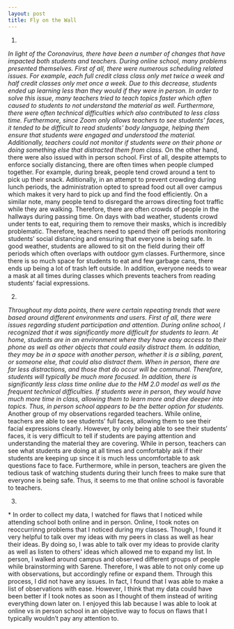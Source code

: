 ```yaml
--- 
layout: post
title: Fly on the Wall
--- 
```

1) 
<space><space><space><space>*<space> In light of the Coronavirus, there have been a number of changes that have impacted both students and teachers. During online school, many problems presented themselves. First of all, there were numerous scheduling related issues. For example, each full credit class class only met twice a week and half credit classes only met once a week. Due to this decrease, students ended up learning less than they would if they were in person. In order to solve this issue, many teachers tried to teach topics faster which often caused to students to not understand the material as well.  Furthermore, there were often technical difficulties which also contributed to less class time. Furthermore, since Zoom only allows teachers to see students’ faces, it tended to be difficult to read students' body language, helping them ensure that students were engaged and understood the material. Additionally, teachers could not monitor if students were on their phone or doing something else that distracted them from class.
<space><space><space><space>*<space> On the other hand, there were also issued with in person school. First of all, despite attempts to enforce socially distancing, there are often times when people clumped together. For example, during break, people tend crowd around a tent to pick up their snack. Aditionally, in an attempt to prevent crowding during lunch periods, the administration opted to spread food out all over campus which makes it very hard to pick up and find the food efficiently. On a similar note, many people tend to disregard the arrows directing foot traffic while they are walking. Therefore, there are often crowds of people in the hallways during passing time. On days with bad weather, students crowd under tents to eat, requiring them to remove their masks, which is incredibly problematic. Therefore, teachers need to spend their off periods monitoring students’ social distancing and ensuring that everyone is being safe. In good weather, students are allowed to sit on the field during their off periods which often overlaps with outdoor gym classes. Furthermore, since there is so much space for students to eat and few garbage cans, there ends up being a lot of trash left outside. In addition, everyone needs to wear a mask at all times during classes which prevents teachers from reading students’ facial expressions. 
  
2)
<space><space><space><space>*<space> Throughout my data points, there were certain repeating trends that were based around different environments and users. First of all, there were issues regarding student participation and attention. During online school, I recognized that it was significantly more difficult for students to learn. At home, students are in an environment where they have easy access to their phone as well as other objects that could easily distract them. In addition, they may be in a space with another person, whether it is a sibling, parent, or someone else, that could also distract them. When in person, there are far less distractions, and those that do occur will be communal. Therefore, students will typically be much more focused. In addition, there is significantly less class time online due to the HM 2.0 model as well as the frequent technical difficulties. If students were in person, they would have much more time in class, allowing them to learn more and dive deeper into topics. Thus, in person school appears to be the better option for students. 
<space><space><space><space>*<space> Another group of my observations regarded teachers. While online, teachers are able to see students’ full faces, allowing them to see their facial expressions clearly. However, by only being able to see their students’ faces, it is very difficult to tell if students are paying attention and understanding the material they are covering. While in person, teachers can see what students are doing at all times and comfortably ask if their students are keeping up since it is much less uncomfortable to ask questions face to face. Furthermore, while in person, teachers are given the tedious task of watching students during their lunch frees to make sure that everyone is being safe. Thus, it seems to me that online school is favorable to teachers.  
  
3)
<space><space><space><space>*<space> In order to collect my data, I watched for flaws that I noticed while attending school both online and in person. Online, I took notes on reoccurrinng problems that I noticed during my classes. Though, I found it very helpful to talk over my ideas with my peers in class as well as hear their ideas. By doing so, I was able to talk over my ideas to provide clarity as well as listen to others' ideas which allowed me to expand my list. In person, I walked around campus and observed different groups of people while brainstorming with Sarene. Therefore, I was able to not only come up with observations, but accordingly refine or expand them. Through this process, I did not have any issues. In fact, I found that I was able to make a list of observations with ease. However, I think that my data could have been better if I took notes as soon as I thought of them instead of writing everything down later on. I enjoyed this lab because I was able to look at online vs in person school in an objective way to focus on flaws that I typically wouldn’t pay any attention to. 

